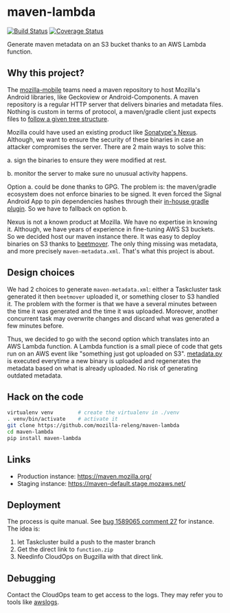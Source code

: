 # maven-lambda

[![Build Status](https://travis-ci.org/mozilla-releng/maven-lambda.svg?branch=master)](https://travis-ci.org/mozilla-releng/maven-lambda) [![Coverage Status](https://coveralls.io/repos/github/mozilla-releng/maven-lambda/badge.svg?branch=master)](https://coveralls.io/github/mozilla-releng/maven-lambda?branch=master)

Generate maven metadata on an S3 bucket thanks to an AWS Lambda function.

## Why this project?

The [mozilla-mobile](https://github.com/mozilla-mobile/) teams need a maven repository to host Mozilla's Android libraries, like Geckoview or Android-Components. A maven repository is a regular HTTP server that delivers binaries and metadata files. Nothing is custom in terms of protocol, a maven/gradle client just expects files to [follow a given tree structure](https://blog.packagecloud.io/eng/2017/03/09/how-does-a-maven-repository-work/).

Mozilla could have used an existing product like [Sonatype's Nexus](https://www.sonatype.com/nexus/). Although, we want to ensure the security of these binaries in case an attacker compromises the server. There are 2 main ways to solve this:

 a. sign the binaries to ensure they were modified at rest.

 b. monitor the server to make sure no unusual activity happens.

Option a. could be done thanks to GPG. The problem is: the maven/gradle ecosystem does not enforce binaries to be signed. It even forced the Signal Android App to pin dependencies hashes through their [in-house gradle plugin](https://github.com/signalapp/gradle-witness). So we have to fallback on option b.

Nexus is not a known product at Mozilla. We have no expertise in knowing it. Although, we have years of experience in fine-tuning AWS S3 buckets. So we decided host our maven instance there. It was easy to deploy binaries on S3 thanks to [beetmover](https://github.com/mozilla-releng/scriptworker-scripts/tree/master/beetmoverscript). The only thing missing was metadata, and more precisely `maven-metadata.xml`. That's what this project is about.

## Design choices

We had 2 choices to generate `maven-metadata.xml`: either a Taskcluster task generated it then `beetmover` uploaded it, or something closer to S3 handled it. The problem with the former is that we have a several minutes between the time it was generated and the time it was uploaded. Moreover, another concurrent task may overwrite changes and discard what was generated a few minutes before.

Thus, we decided to go with the second option which translates into an AWS Lambda function. A Lambda function is a small piece of code that gets run on an AWS event like "something just got uploaded on S3". [metadata.py](https://github.com/mozilla-releng/maven-lambda/blob/master/maven_lambda/metadata.py) is executed everytime a new binary is uploaded and regenerates the metadata based on what is already uploaded. No risk of generating outdated metadata.

## Hack on the code
```sh
virtualenv venv        # create the virtualenv in ./venv
. venv/bin/activate    # activate it
git clone https://github.com/mozilla-releng/maven-lambda
cd maven-lambda
pip install maven-lambda
```

## Links

 * Production instance: https://maven.mozilla.org/
 * Staging instance: https://maven-default.stage.mozaws.net/

## Deployment

The process is quite manual. See [bug 1589065 comment 27](https://bugzilla.mozilla.org/show_bug.cgi?id=1589065#c27) for instance. The idea is:

 1. let Taskcluster build a push to the master branch
 2. Get the direct link to `function.zip`
 3. Needinfo CloudOps on Bugzilla with that direct link.

## Debugging

Contact the CloudOps team to get access to the logs. They may refer you to tools like [awslogs](https://github.com/jorgebastida/awslogs).
